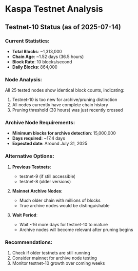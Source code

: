 # Kaspa Testnet Analysis

## Testnet-10 Status (as of 2025-07-14)

### Current Statistics:
- **Total Blocks**: ~1,313,000
- **Chain Age**: ~1.52 days (36.5 hours)
- **Block Rate**: 10 blocks/second
- **Daily Blocks**: 864,000

### Node Analysis:
All 25 tested nodes show identical block counts, indicating:
1. Testnet-10 is too new for archive/pruning distinction
2. All nodes currently have complete chain history
3. Pruning threshold (30 hours) was just recently crossed

### Archive Node Requirements:
- **Minimum blocks for archive detection**: 15,000,000
- **Days required**: ~17.4 days
- **Expected date**: Around July 31, 2025

### Alternative Options:

1. **Previous Testnets**:
   - testnet-9 (if still accessible)
   - testnet-8 (older versions)

2. **Mainnet Archive Nodes**:
   - Much older chain with millions of blocks
   - True archive nodes would be distinguishable

3. **Wait Period**:
   - Wait ~16 more days for testnet-10 to mature
   - Archive nodes will become relevant after pruning begins

### Recommendations:
1. Check if older testnets are still running
2. Consider mainnet for archive node testing
3. Monitor testnet-10 growth over coming weeks